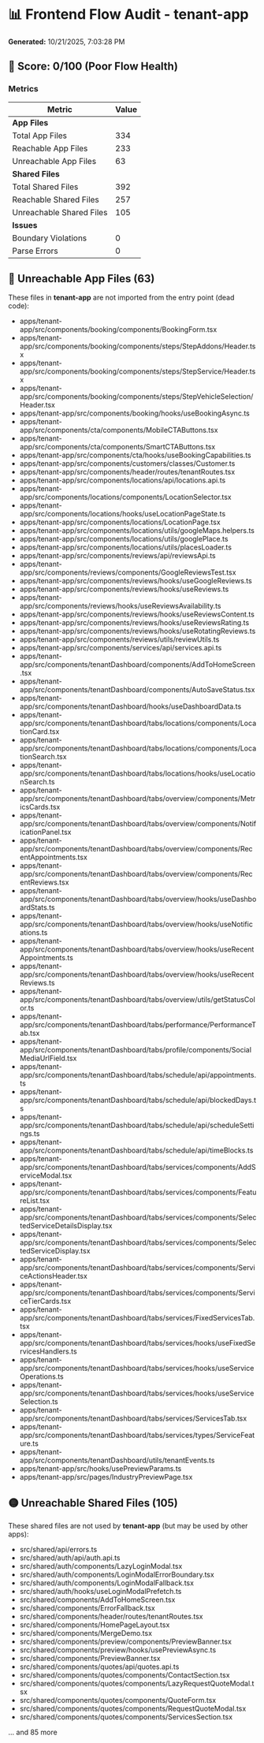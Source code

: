 # 📊 Frontend Flow Audit - tenant-app

**Generated:** 10/21/2025, 7:03:28 PM

## 🔴 Score: 0/100 (Poor Flow Health)

### Metrics

| Metric | Value |
|--------|-------|
| **App Files** | |
| Total App Files | 334 |
| Reachable App Files | 233 |
| Unreachable App Files | 63 |
| **Shared Files** | |
| Total Shared Files | 392 |
| Reachable Shared Files | 257 |
| Unreachable Shared Files | 105 |
| **Issues** | |
| Boundary Violations | 0 |
| Parse Errors | 0 |

## 🔴 Unreachable App Files (63)

These files in **tenant-app** are not imported from the entry point (dead code):

- apps/tenant-app/src/components/booking/components/BookingForm.tsx
- apps/tenant-app/src/components/booking/components/steps/StepAddons/Header.tsx
- apps/tenant-app/src/components/booking/components/steps/StepService/Header.tsx
- apps/tenant-app/src/components/booking/components/steps/StepVehicleSelection/Header.tsx
- apps/tenant-app/src/components/booking/hooks/useBookingAsync.ts
- apps/tenant-app/src/components/cta/components/MobileCTAButtons.tsx
- apps/tenant-app/src/components/cta/components/SmartCTAButtons.tsx
- apps/tenant-app/src/components/cta/hooks/useBookingCapabilities.ts
- apps/tenant-app/src/components/customers/classes/Customer.ts
- apps/tenant-app/src/components/header/routes/tenantRoutes.tsx
- apps/tenant-app/src/components/locations/api/locations.api.ts
- apps/tenant-app/src/components/locations/components/LocationSelector.tsx
- apps/tenant-app/src/components/locations/hooks/useLocationPageState.ts
- apps/tenant-app/src/components/locations/LocationPage.tsx
- apps/tenant-app/src/components/locations/utils/googleMaps.helpers.ts
- apps/tenant-app/src/components/locations/utils/googlePlace.ts
- apps/tenant-app/src/components/locations/utils/placesLoader.ts
- apps/tenant-app/src/components/reviews/api/reviewsApi.ts
- apps/tenant-app/src/components/reviews/components/GoogleReviewsTest.tsx
- apps/tenant-app/src/components/reviews/hooks/useGoogleReviews.ts
- apps/tenant-app/src/components/reviews/hooks/useReviews.ts
- apps/tenant-app/src/components/reviews/hooks/useReviewsAvailability.ts
- apps/tenant-app/src/components/reviews/hooks/useReviewsContent.ts
- apps/tenant-app/src/components/reviews/hooks/useReviewsRating.ts
- apps/tenant-app/src/components/reviews/hooks/useRotatingReviews.ts
- apps/tenant-app/src/components/reviews/utils/reviewUtils.ts
- apps/tenant-app/src/components/services/api/services.api.ts
- apps/tenant-app/src/components/tenantDashboard/components/AddToHomeScreen.tsx
- apps/tenant-app/src/components/tenantDashboard/components/AutoSaveStatus.tsx
- apps/tenant-app/src/components/tenantDashboard/hooks/useDashboardData.ts
- apps/tenant-app/src/components/tenantDashboard/tabs/locations/components/LocationCard.tsx
- apps/tenant-app/src/components/tenantDashboard/tabs/locations/components/LocationSearch.tsx
- apps/tenant-app/src/components/tenantDashboard/tabs/locations/hooks/useLocationSearch.ts
- apps/tenant-app/src/components/tenantDashboard/tabs/overview/components/MetricsCards.tsx
- apps/tenant-app/src/components/tenantDashboard/tabs/overview/components/NotificationPanel.tsx
- apps/tenant-app/src/components/tenantDashboard/tabs/overview/components/RecentAppointments.tsx
- apps/tenant-app/src/components/tenantDashboard/tabs/overview/components/RecentReviews.tsx
- apps/tenant-app/src/components/tenantDashboard/tabs/overview/hooks/useDashboardStats.ts
- apps/tenant-app/src/components/tenantDashboard/tabs/overview/hooks/useNotifications.ts
- apps/tenant-app/src/components/tenantDashboard/tabs/overview/hooks/useRecentAppointments.ts
- apps/tenant-app/src/components/tenantDashboard/tabs/overview/hooks/useRecentReviews.ts
- apps/tenant-app/src/components/tenantDashboard/tabs/overview/utils/getStatusColor.ts
- apps/tenant-app/src/components/tenantDashboard/tabs/performance/PerformanceTab.tsx
- apps/tenant-app/src/components/tenantDashboard/tabs/profile/components/SocialMediaUrlField.tsx
- apps/tenant-app/src/components/tenantDashboard/tabs/schedule/api/appointments.ts
- apps/tenant-app/src/components/tenantDashboard/tabs/schedule/api/blockedDays.ts
- apps/tenant-app/src/components/tenantDashboard/tabs/schedule/api/scheduleSettings.ts
- apps/tenant-app/src/components/tenantDashboard/tabs/schedule/api/timeBlocks.ts
- apps/tenant-app/src/components/tenantDashboard/tabs/services/components/AddServiceModal.tsx
- apps/tenant-app/src/components/tenantDashboard/tabs/services/components/FeatureList.tsx
- apps/tenant-app/src/components/tenantDashboard/tabs/services/components/SelectedServiceDetailsDisplay.tsx
- apps/tenant-app/src/components/tenantDashboard/tabs/services/components/SelectedServiceDisplay.tsx
- apps/tenant-app/src/components/tenantDashboard/tabs/services/components/ServiceActionsHeader.tsx
- apps/tenant-app/src/components/tenantDashboard/tabs/services/components/ServiceTierCards.tsx
- apps/tenant-app/src/components/tenantDashboard/tabs/services/FixedServicesTab.tsx
- apps/tenant-app/src/components/tenantDashboard/tabs/services/hooks/useFixedServicesHandlers.ts
- apps/tenant-app/src/components/tenantDashboard/tabs/services/hooks/useServiceOperations.ts
- apps/tenant-app/src/components/tenantDashboard/tabs/services/hooks/useServiceSelection.ts
- apps/tenant-app/src/components/tenantDashboard/tabs/services/ServicesTab.tsx
- apps/tenant-app/src/components/tenantDashboard/tabs/services/types/ServiceFeature.ts
- apps/tenant-app/src/components/tenantDashboard/utils/tenantEvents.ts
- apps/tenant-app/src/hooks/usePreviewParams.ts
- apps/tenant-app/src/pages/IndustryPreviewPage.tsx

## 🟡 Unreachable Shared Files (105)

These shared files are not used by **tenant-app** (but may be used by other apps):

- src/shared/api/errors.ts
- src/shared/auth/api/auth.api.ts
- src/shared/auth/components/LazyLoginModal.tsx
- src/shared/auth/components/LoginModalErrorBoundary.tsx
- src/shared/auth/components/LoginModalFallback.tsx
- src/shared/auth/hooks/useLoginModalPrefetch.ts
- src/shared/components/AddToHomeScreen.tsx
- src/shared/components/ErrorFallback.tsx
- src/shared/components/header/routes/tenantRoutes.tsx
- src/shared/components/HomePageLayout.tsx
- src/shared/components/MergeDemo.tsx
- src/shared/components/preview/components/PreviewBanner.tsx
- src/shared/components/preview/hooks/usePreviewAsync.ts
- src/shared/components/PreviewBanner.tsx
- src/shared/components/quotes/api/quotes.api.ts
- src/shared/components/quotes/components/ContactSection.tsx
- src/shared/components/quotes/components/LazyRequestQuoteModal.tsx
- src/shared/components/quotes/components/QuoteForm.tsx
- src/shared/components/quotes/components/RequestQuoteModal.tsx
- src/shared/components/quotes/components/ServicesSection.tsx

... and 85 more

